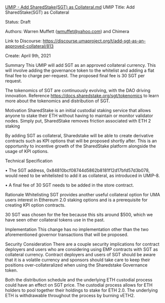 [UMIP - Add SharedStake(SGT) as Collateral.md](https://github.com/wmuffett/UMIPs/files/6352013/UMIP.-.Add.SharedStake.SGT.as.Collateral.md)
UMIP Title: Add SharedStake(SGT) as Collateral 

Status: Draft

Authors: Warren Muffett (wmuffet@yahoo.com)  and Chimera

Link to Discourse: https://discourse.umaproject.org/t/add-sgt-as-an-approved-collateral/813

Create: April 9th, 2021


Summary
This UMIP will add SGT as an approved collateral currency. This will involve adding the governance token to the whitelist and adding a flat final fee to charge per-request. The proposed final fee is 30 SGT per request.

The tokenomics of SGT are continuously evolving, with the DAO driving innovation. Reference https://docs.sharedstake.org/sgt/tokenomics to learn more about the tokenomics and distribution of SGT.

Motivation
SharedStake is an initial custodial staking service that allows anyone to stake their ETH without having to maintain or monitor validator nodes. Simply put, SharedStake removes friction associated with ETH 2 staking

By adding SGT as collateral, Sharedstake will be able to create derivative contracts such as KPI options that will be proposed shortly after. This is an opportunity to incentive growth of the SharedStake platform alongside the usage of KPI options. 

Technical Specification

•	The SGT address, 0x84810bcf08744d5862b8181f12d17bfd57d3b078, would need to be whitelisted to add it as collateral, as introduced in UMIP-8. 

•	A final fee of 30 SGT needs to be added in the store contract.

Rationale
Whitelisting SGT provides another useful collateral option for UMA users interest in Ethereum 2.0 staking options and is a prerequisite for creating KPI option contracts. 

30 SGT was chosen for the fee because this sits around $500, which we have seen other collateral tokens use in the past. 

Implementation
This change has no implementation other than the two aforementioned governor transactions that will be proposed.

Security Consideration
There are a couple security implications for contract deployers and users who are considering using EMP contracts with SGT as collateral currency. Contract deployers and users of SGT should be aware that it is a volatile currency and sponsors should take care to keep their positions over-collateralized when using the Sharedstake Governance token.

Both the distribution schedule and the underlying ETH custodial process could have an effect on SGT price. The custodial process allows for ETH holders to pool together their holdings to stake for ETH 2.0. The underlying ETH is withdrawable throughout the process by burning vETH2.
